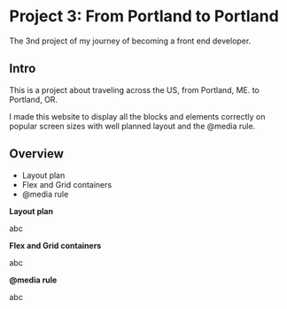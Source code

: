 # Project 3: From Portland to Portland

The 3nd project of my journey of becoming a front end developer.

## Intro

This is a project about traveling across the US, from Portland, ME. to Portland, OR.

I made this website to display all the blocks and elements correctly on popular screen sizes with well planned layout and the @media rule.

## Overview

* Layout plan
* Flex and Grid containers
* @media rule

**Layout plan**

abc

**Flex and Grid containers**

abc

**@media rule**

abc
